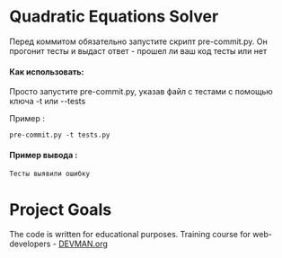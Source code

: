 # Quadratic Equations Solver

Перед коммитом обязательно запустите скрипт pre-commit.py. Он прогонит тесты и выдаст ответ - прошел 
ли ваш код тесты или нет

#### Как использовать:

Просто запустите pre-commit.py, указав файл с тестами с помощью ключа -t или --tests

Пример :
```
pre-commit.py -t tests.py
```
#### Пример вывода :

```
Тесты выявили ошибку
```

# Project Goals

The code is written for educational purposes. Training course for web-developers - [DEVMAN.org](https://devman.org)
